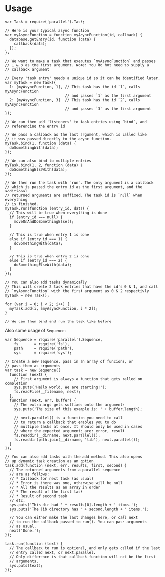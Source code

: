 Usage
=====

    var Task = require('parallel').Task;

    // Here is your typical async function
    var myAsyncFunction = function myAsyncFunction(id, callback) {
      database.getEntry(id, function (data) {
        callback(data);
      });
    };

    // We want to make a task that executes `myAsyncFunction` and passes
    // 1 & 3 as the first argument. Note: You do not need to supply a
    // callback argument

    // Every 'task entry' needs a unique id so it can be identified later.
    var myTask = new Task({
      1: [myAsyncFunction, 1], // This task has the id `1`, calls myAsyncFunction
                               // and passes `1` as the first argument
      2: [myAsyncFunction, 3]  // This task has the id `2`, calls myAsyncFunction
                               // and passes `3` as the first argument
    });

    // We can then add 'listeners' to task entries using `bind`, and
    // referencing the entry id

    // We pass a callback as the last argument, which is called like
    // it was passed directly to the async function.
    myTask.bind(1, function (data) {
      doSomethingWith(data);
    });

    // We can also bind to multiple entries
    myTask.bind(1, 2, function (data) {
      doSomethingElseWith(data);
    });

    // We then run the task with `run`. The only argument is a callback
    // which is passed the entry id as the first argument, and the additional
    // returned arguments are suffixed. The task id is `null` when everything
    // is finished.
    myTask.run(function (entry_id, data) {
      // This will be true when everything is done
      if (entry_id === null) {
        moveOnAndDoSomethingElse();
      }

      // This is true when entry 1 is done
      else if (entry_id === 1) {
        doSomethingWith(data);
      }

      // This is true when entry 2 is done
      else if (entry_id === 2) {
        doSomethingElseWith(data);
      }
    });

    // You can also add tasks dynamically
    // This will create 2 task entries that have the id's 0 & 1, and call
    // `myAsyncFunction` with the first argument as 0 & 2 respectivly
    myTask = new Task();

    for (var i = 0; i < 2; i++) {
      myTask.add(i, [myAsyncFunction, i * 2]);
    }

    // We can then bind and run the task like before

Also some usage of `Sequence`:

    var Sequence = require('parallel').Sequence,
        fs       = require('fs'),
        path     = require('path'),
        sys      = require('sys');

    // Create a new sequence, pass in an array of funcions, or
    // pass them as arguments
    var task = new Sequence([
      function (next) {
        // First argument is always a function that gets called on completion
        sys.puts('Hello world. We are starting!');
        fs.readFile(__filename, next);
      },
      function (next, err, buffer) {
        // The extra args gets suffixed onto the arguments
        sys.puts('The size of this example is: ' + buffer.length);

        // next.parallel() is a function you need to call
        // to return a callback that enables you to do
        // multiple tasks at once. It should only be used in cases
        // where the expected arguments are: error, result
        fs.readdir(__dirname, next.parallel());
        fs.readdir(path.join(__dirname, 'lib'), next.parallel());
      }
    ]);

    // You can also add tasks with the add method. This also opens
    // up dynamic task creation as an option
    task.add(function (next, err, results, first, second) {
      // The returned arguments from a parallel sequence
      // are as follows:
      // * Callback for next task (as usual)
      // * Error is there was one, otherwise will be null
      // * All the results as an array in order
      // * The result of the first task
      // * Result of second task
      // etc.
      sys.puts('This dir had ' + results[0].length + ' items.');
      sys.puts('The lib directory has ' + second.length + ' items.');

      // You can either make the last changes here, or call next
      // to run the callback passed to run(). You can pass arguments
      // as usual.
      next('Done.');
    });

    task.run(function (text) {
      // The callback to run is optional, and only gets called if the last
      // entry called next, or next.parallel.
      // Only difference is that callback function will not be the first
      // arguments.
      sys.puts(text);
    });
